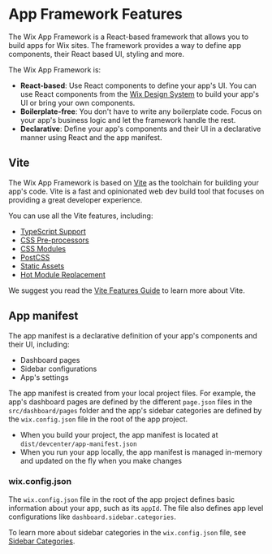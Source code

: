 # App Framework Features

The Wix App Framework is a React-based framework that allows you to build apps for Wix sites. The framework provides a way to define app components, their React based UI, styling and more.

The Wix App Framework is:

- **React-based**: Use React components to define your app's UI. You can use React components from the [Wix Design System](https://www.wixdesignsystem.com/) to build your app's UI or bring your own components.
- **Boilerplate-free**: You don't have to write any boilerplate code. Focus on your app's business logic and let the framework handle the rest.
- **Declarative**: Define your app's components and their UI in a declarative manner using React and the app manifest.

## Vite

The Wix App Framework is based on [Vite](https://vitejs.dev) as the toolchain for building your app's code. Vite is a fast and opinionated web dev build tool that focuses on providing a great developer experience.

You can use all the Vite features, including:

- [TypeScript Support](https://vitejs.dev/guide/features.html#typescript)
- [CSS Pre-processors](https://vitejs.dev/guide/features.html#css-pre-processors)
- [CSS Modules](https://vitejs.dev/guide/features.html#css-modules)
- [PostCSS](https://vitejs.dev/guide/features.html#postcss)
- [Static Assets](https://vitejs.dev/guide/features.html#static-assets)
- [Hot Module Replacement](https://vitejs.dev/guide/features.html#hot-module-replacement)

We suggest you read the [Vite Features Guide](https://vitejs.dev/guide/features.html) to learn more about Vite.

## App manifest

The app manifest is a declarative definition of your app's components and their UI, including:

- Dashboard pages
- Sidebar configurations
- App's settings

The app manifest is created from your local project files. For example, the app's dashboard pages are defined by the different `page.json` files in the `src/dashboard/pages` folder and the app's sidebar categories are defined by the `wix.config.json` file in the root of the app project.

- When you build your project, the app manifest is located at `dist/devcenter/app-manifest.json`
- When you run your app locally, the app manifest is managed in-memory and updated on the fly when you make changes

### wix.config.json

The `wix.config.json` file in the root of the app project defines basic information about your app, such as its `appId`. The file also defines app level configurations like `dashboard.sidebar.categories`.

To learn more about sidebar categories in the `wix.config.json` file, see [Sidebar Categories](./dashboard_pages.md#sidebar-categories).

